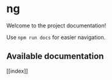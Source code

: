 # ng

Welcome to the project documentation!

Use `npm run docs` for easier navigation.

## Available documentation

[[index]]
